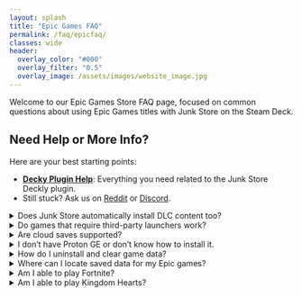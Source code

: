 ```yaml
---
layout: splash
title: "Epic Games FAQ"
permalink: /faq/epicfaq/
classes: wide
header:
  overlay_color: "#000"
  overlay_filter: "0.5"
  overlay_image: /assets/images/website_image.jpg
---
```

<div class="spacer mt-4"></div>

  Welcome to our Epic Games Store FAQ page, focused on common questions about using Epic Games titles with Junk Store on the Steam Deck.

<h2>Need Help or More Info?</h2>
<p>Here are your best starting points:</p>
<ul>
  <li>
    <strong><a href="{{ '/deckyhelp' | relative_url }}">Decky Plugin Help</a></strong>: Everything you need related to the Junk Store Deckly plugin.
  </li>
<li>
    Still stuck? Ask us on 
    <a href="https://www.reddit.com/r/JunkStore/" target="_blank">Reddit</a> or 
    <a href="https://discord.gg/6mRUhR6Teh" target="_blank">Discord</a>.
  </li>
</ul>

<details class="faq-box">
  <summary>Does Junk Store automatically install DLC content too?</summary>
  <p>Yes, DLC is installed automatically by default.</p>
</details>

<details class="faq-box">
  <summary>Do games that require third-party launchers work?</summary>
  <p>Not yet — support exists in Legendary, but we haven’t implemented it due to limited testing resources. You can attempt to configure it manually using the CLI or modify the Epic script.</p>
  <p>If this is something you want prioritized, let us know via the <a href="{{ '/faq/deckyfaq' | relative_url }}" target="_blank" rel="noopener noreferrer">Plugin FAQ</a> page.</p>
</details>

<details class="faq-box">
  <summary>Are cloud saves supported?</summary>
  <p>While Legendary supports this, we haven't implemented it yet due to potential data loss risks.</p>
  <p>If you're tech-savvy, you can manually configure this via the CLI.</p>
</details>

<details class="troubleshooting-box">
  <summary>I don’t have Proton GE or don’t know how to install it.</summary>

  <p>
    To get Proton GE or other custom versions of Proton, you can use one of the following tools:
  </p>

  <ul>
    <li><strong>ProtonUp-QT</strong> — A simple app that lets you download and manage Proton versions. You can find it in the <strong>Discover Store</strong> (in Desktop Mode).</li>
    <li><strong>Wine Cellar</strong> — A Decky plugin that works similarly to ProtonUp-QT. If you already have Decky installed for other plugins, you can install Wine Cellar directly from the <strong>Decky Plugin Store</strong>.</li>
  </ul>

  <p>
    Once installed, use either tool to download the latest <strong>GE-Proton</strong> release. After that, you’ll be able to select it as a compatibility option in Junk Store.
  </p>

  <p>
    Please refer to our <a href="{{ '/plugin_tutorials/' | relative_url }}" target="_blank" rel="noopener noreferrer"> Plugin Tutorials</a> page. section to see how to change/check your Proton version if you are unsure how to do this.
  </p>
</details>

<details class="faq-box">
  <summary>How do I uninstall and clear game data?</summary>
  <p>In Junk Store, open the sliders menu for the game and choose 'Uninstall'. Then delete leftover files in either <code>~/Games/epic</code> or your microSD under <code>/Games/epic</code>.</p>
</details>

<details class="faq-box">
  <summary>Where can I locate saved data for my Epic games?</summary>
  <p>
    Get the <strong>Steam ID</strong> from the game’s info panel in Junk Store.<br>
    Then navigate to your Steam <code>compatdata</code> folder. Example path:<br>
    <code>.local/share/Steam/steamapps/compatdata/SteamID/pfx/drive_c/users/steamuser/local settings/application data/Dying Light/Saved</code>
  </p>
</details>


<details class="faq-box">
  <summary>Am I able to play Fortnite?</summary>
  <p>Unfortunately, Epic Games does not support Fortnite on Linux. This means our plugin cannot magically enable Fortnite gameplay on SteamOS.</p>
  <p>Epic’s decision stems from their refusal to enable anti-cheat functionality for Linux systems. Please refrain from requesting help with Fortnite — it’s not something we can fix.</p>
  <p>More info: <a href="https://www.theverge.com/2022/2/8/22923163/fortnite-steam-deck-update-epic-tim-sweeney" target="_blank" rel="noopener noreferrer">The Verge article</a>.</p>
</details>

<details class="faq-box">
  <summary>Am I able to play Kingdom Hearts?</summary>
  <p>
  Kingdom Hearts has known compatibility issues on Linux, and this isn’t specific to Junk Store. We haven’t been able to test it ourselves as we don’t own a copy, so we can’t provide official support or recommendations at this time.
</p>
<p>
  That said, you’re welcome to search for fixes or community workarounds online — others have experimented with getting it running and may have suggestions to share.
</p>
</details>